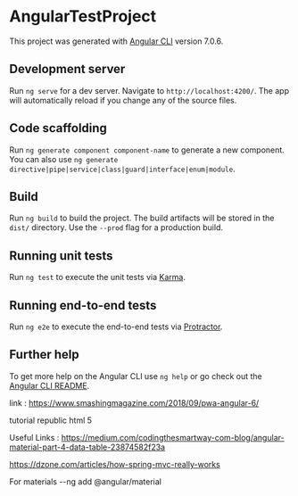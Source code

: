# AngularTestProject

This project was generated with [Angular CLI](https://github.com/angular/angular-cli) version 7.0.6.

## Development server

Run `ng serve` for a dev server. Navigate to `http://localhost:4200/`. The app will automatically reload if you change any of the source files.

## Code scaffolding

Run `ng generate component component-name` to generate a new component. You can also use `ng generate directive|pipe|service|class|guard|interface|enum|module`.

## Build

Run `ng build` to build the project. The build artifacts will be stored in the `dist/` directory. Use the `--prod` flag for a production build.

## Running unit tests

Run `ng test` to execute the unit tests via [Karma](https://karma-runner.github.io).

## Running end-to-end tests

Run `ng e2e` to execute the end-to-end tests via [Protractor](http://www.protractortest.org/).

## Further help

To get more help on the Angular CLI use `ng help` or go check out the [Angular CLI README](https://github.com/angular/angular-cli/blob/master/README.md).




 link : https://www.smashingmagazine.com/2018/09/pwa-angular-6/
 
  tutorial republic html 5



 Useful Links :
  https://medium.com/codingthesmartway-com-blog/angular-material-part-4-data-table-23874582f23a
  
  https://dzone.com/articles/how-spring-mvc-really-works



 For materials 
 --ng add @angular/material
